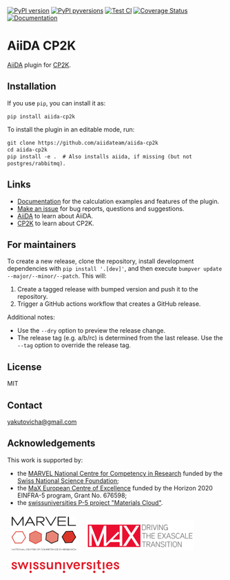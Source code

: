 [![PyPI version](https://badge.fury.io/py/aiida-cp2k.svg)](https://badge.fury.io/py/aiida-cp2k)
[![PyPI pyversions](https://img.shields.io/pypi/pyversions/aiida-cp2k.svg)](https://pypi.python.org/pypi/aiida-cp2k/)
[![Test CI](https://github.com/aiidateam/aiida-cp2k/actions/workflows/ci.yml/badge.svg)](https://github.com/aiidateam/aiida-cp2k/actions)
[![Coverage Status](https://coveralls.io/repos/github/aiidateam/aiida-cp2k/badge.svg?branch=main)](https://coveralls.io/github/aiidateam/aiida-cp2k?branch=main)
[![Documentation](https://readthedocs.org/projects/aiida-cp2k/badge/?version=latest)](https://aiida-cp2k.readthedocs.io/en/latest/?badge=latest)

# AiiDA CP2K

[AiiDA](http://www.aiida.net/) plugin for [CP2K](https://www.cp2k.org/).

## Installation

If you use `pip`, you can install it as:
```
pip install aiida-cp2k
```

To install the plugin in an editable mode, run:
```
git clone https://github.com/aiidateam/aiida-cp2k
cd aiida-cp2k
pip install -e .  # Also installs aiida, if missing (but not postgres/rabbitmq).
```

## Links

* [Documentation](https://aiida-cp2k.readthedocs.io/en/latest/) for the calculation examples and features of the plugin.
* [Make an issue](https://github.com/aiidateam/aiida-cp2k/issues/new) for bug reports, questions and suggestions.
* [AiiDA](http://www.aiida.net/) to learn about AiiDA.
* [CP2K](https://www.cp2k.org/) to learn about CP2K.

## For maintainers

To create a new release, clone the repository, install development dependencies with `pip install '.[dev]'`, and then execute `bumpver update --major/--minor/--patch`.
This will:

  1. Create a tagged release with bumped version and push it to the repository.
  2. Trigger a GitHub actions workflow that creates a GitHub release.

Additional notes:

  - Use the `--dry` option to preview the release change.
  - The release tag (e.g. a/b/rc) is determined from the last release.
    Use the `--tag` option to override the release tag.

## License

MIT

## Contact

yakutovicha@gmail.com


## Acknowledgements

This work is supported by:
* the [MARVEL National Centre for Competency in Research](http://nccr-marvel.ch) funded by the [Swiss National Science Foundation](http://www.snf.ch/en);
* the [MaX European Centre of Excellence](http://www.max-centre.eu/) funded by the Horizon 2020 EINFRA-5 program, Grant No. 676598;
* the [swissuniversities P-5 project "Materials Cloud"](https://www.materialscloud.org/swissuniversities).

<img src="miscellaneous/logos/MARVEL.png" alt="MARVEL" style="padding:10px;" width="150"/>
<img src="miscellaneous/logos/MaX.png" alt="MaX" style="padding:10px;" width="250"/>
<img src="miscellaneous/logos/swissuniversities.png" alt="swissuniversities" style="padding:10px;" width="250"/>
